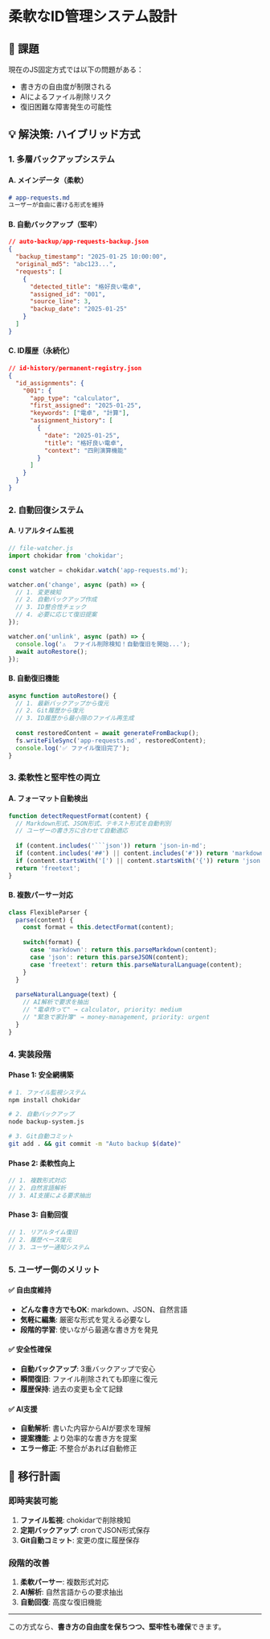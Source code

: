 # 柔軟なID管理システム設計

## 🎯 課題
現在のJS固定方式では以下の問題がある：
- 書き方の自由度が制限される
- AIによるファイル削除リスク
- 復旧困難な障害発生の可能性

## 💡 解決策: ハイブリッド方式

### 1. 多層バックアップシステム

#### A. メインデータ（柔軟）
```markdown
# app-requests.md
ユーザーが自由に書ける形式を維持
```

#### B. 自動バックアップ（堅牢）
```json
// auto-backup/app-requests-backup.json
{
  "backup_timestamp": "2025-01-25 10:00:00",
  "original_md5": "abc123...",
  "requests": [
    {
      "detected_title": "格好良い電卓",
      "assigned_id": "001",
      "source_line": 3,
      "backup_date": "2025-01-25"
    }
  ]
}
```

#### C. ID履歴（永続化）
```json
// id-history/permanent-registry.json  
{
  "id_assignments": {
    "001": {
      "app_type": "calculator",
      "first_assigned": "2025-01-25",
      "keywords": ["電卓", "計算"],
      "assignment_history": [
        {
          "date": "2025-01-25",
          "title": "格好良い電卓",
          "context": "四則演算機能"
        }
      ]
    }
  }
}
```

### 2. 自動回復システム

#### A. リアルタイム監視
```javascript
// file-watcher.js
import chokidar from 'chokidar';

const watcher = chokidar.watch('app-requests.md');

watcher.on('change', async (path) => {
  // 1. 変更検知
  // 2. 自動バックアップ作成
  // 3. ID整合性チェック
  // 4. 必要に応じて復旧提案
});

watcher.on('unlink', async (path) => {
  console.log('⚠️  ファイル削除検知！自動復旧を開始...');
  await autoRestore();
});
```

#### B. 自動復旧機能
```javascript
async function autoRestore() {
  // 1. 最新バックアップから復元
  // 2. Git履歴から復元
  // 3. ID履歴から最小限のファイル再生成
  
  const restoredContent = await generateFromBackup();
  fs.writeFileSync('app-requests.md', restoredContent);
  console.log('✅ ファイル復旧完了');
}
```

### 3. 柔軟性と堅牢性の両立

#### A. フォーマット自動検出
```javascript
function detectRequestFormat(content) {
  // Markdown形式、JSON形式、テキスト形式を自動判別
  // ユーザーの書き方に合わせて自動適応
  
  if (content.includes('```json')) return 'json-in-md';
  if (content.includes('##') || content.includes('#')) return 'markdown';
  if (content.startsWith('[') || content.startsWith('{')) return 'json';
  return 'freetext';
}
```

#### B. 複数パーサー対応
```javascript
class FlexibleParser {
  parse(content) {
    const format = this.detectFormat(content);
    
    switch(format) {
      case 'markdown': return this.parseMarkdown(content);
      case 'json': return this.parseJSON(content);
      case 'freetext': return this.parseNaturalLanguage(content);
    }
  }
  
  parseNaturalLanguage(text) {
    // AI解析で要求を抽出
    // "電卓作って" → calculator, priority: medium
    // "緊急で家計簿" → money-management, priority: urgent
  }
}
```

### 4. 実装段階

#### Phase 1: 安全網構築
```bash
# 1. ファイル監視システム
npm install chokidar

# 2. 自動バックアップ
node backup-system.js

# 3. Git自動コミット
git add . && git commit -m "Auto backup $(date)"
```

#### Phase 2: 柔軟性向上
```javascript
// 1. 複数形式対応
// 2. 自然言語解析
// 3. AI支援による要求抽出
```

#### Phase 3: 自動回復
```javascript
// 1. リアルタイム復旧
// 2. 履歴ベース復元
// 3. ユーザー通知システム
```

### 5. ユーザー側のメリット

#### ✅ 自由度維持
- **どんな書き方でもOK**: markdown、JSON、自然言語
- **気軽に編集**: 厳密な形式を覚える必要なし
- **段階的学習**: 使いながら最適な書き方を発見

#### ✅ 安全性確保
- **自動バックアップ**: 3重バックアップで安心
- **瞬間復旧**: ファイル削除されても即座に復元
- **履歴保持**: 過去の変更も全て記録

#### ✅ AI支援
- **自動解析**: 書いた内容からAIが要求を理解
- **提案機能**: より効率的な書き方を提案
- **エラー修正**: 不整合があれば自動修正

## 🚀 移行計画

### 即時実装可能
1. **ファイル監視**: chokidarで削除検知
2. **定期バックアップ**: cronでJSON形式保存
3. **Git自動コミット**: 変更の度に履歴保存

### 段階的改善
1. **柔軟パーサー**: 複数形式対応
2. **AI解析**: 自然言語からの要求抽出
3. **自動回復**: 高度な復旧機能

---

この方式なら、**書き方の自由度を保ちつつ、堅牢性も確保**できます。